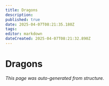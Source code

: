 ```yaml
---
title: Dragons
description: 
published: true
date: 2025-04-07T08:21:35.180Z
tags: 
editor: markdown
dateCreated: 2025-04-07T08:21:32.890Z
---
```


# Dragons

*This page was auto-generated from structure.*